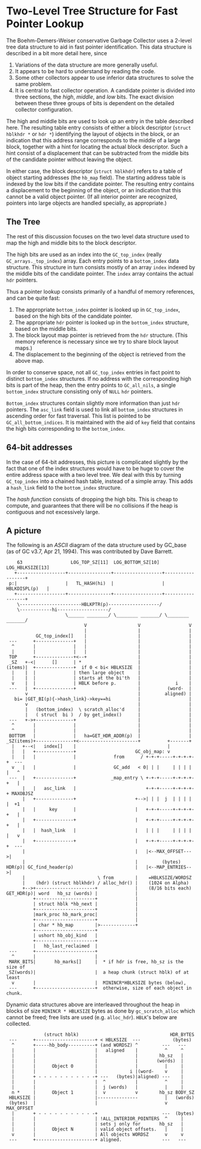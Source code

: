 # Two-Level Tree Structure for Fast Pointer Lookup

The Boehm-Demers-Weiser conservative Garbage Collector uses a 2-level tree
data structure to aid in fast pointer identification. This data structure
is described in a bit more detail here, since

  1. Variations of the data structure are more generally useful.
  2. It appears to be hard to understand by reading the code.
  3. Some other collectors appear to use inferior data structures to solve the
  same problem.
  4. It is central to fast collector operation.  A candidate pointer
  is divided into three sections, the _high_, _middle_, and _low_ bits. The
  exact division between these three groups of bits is dependent on the
  detailed collector configuration.

The high and middle bits are used to look up an entry in the table described
here. The resulting table entry consists of either a block descriptor
(`struct hblkhdr *` or `hdr *`) identifying the layout of objects in the
block, or an indication that this address range corresponds to the middle of
a large block, together with a hint for locating the actual block descriptor.
Such a hint consist of a displacement that can be subtracted from the middle
bits of the candidate pointer without leaving the object.

In either case, the block descriptor (`struct hblkhdr`) refers to a table
of object starting addresses (the `hb_map` field). The starting address table
is indexed by the low bits if the candidate pointer. The resulting entry
contains a displacement to the beginning of the object, or an indication that
this cannot be a valid object pointer. (If all interior pointer are
recognized, pointers into large objects are handled specially,
as appropriate.)

## The Tree

The rest of this discussion focuses on the two level data structure used
to map the high and middle bits to the block descriptor.

The high bits are used as an index into the `GC_top_index` (really
`GC_arrays._top_index`) array. Each entry points to a `bottom_index` data
structure. This structure in turn consists mostly of an array `index` indexed
by the middle bits of the candidate pointer. The `index` array contains the
actual `hdr` pointers.

Thus a pointer lookup consists primarily of a handful of memory references,
and can be quite fast:

  1. The appropriate `bottom_index` pointer is looked up in `GC_top_index`,
  based on the high bits of the candidate pointer.
  2. The appropriate `hdr` pointer is looked up in the `bottom_index`
  structure, based on the middle bits.
  3. The block layout map pointer is retrieved from the `hdr` structure. (This
  memory reference is necessary since we try to share block layout maps.)
  4. The displacement to the beginning of the object is retrieved from the
  above map.

In order to conserve space, not all `GC_top_index` entries in fact point
to distinct `bottom_index` structures. If no address with the corresponding
high bits is part of the heap, then the entry points to `GC_all_nils`,
a single `bottom_index` structure consisting only of `NULL` `hdr` pointers.

`Bottom_index` structures contain slightly more information than just `hdr`
pointers. The `asc_link` field is used to link all `bottom_index` structures
in ascending order for fast traversal. This list is pointed to be
`GC_all_bottom_indices`. It is maintained with the aid of `key` field that
contains the high bits corresponding to the `bottom_index`.

## 64-bit addresses

In the case of 64-bit addresses, this picture is complicated slightly by the
fact that one of the index structures would have to be huge to cover the
entire address space with a two level tree. We deal with this by turning
`GC_top_index` into a chained hash table, instead of a simple array. This adds
a `hash_link` field to the `bottom_index` structure.

The _hash function_ consists of dropping the high bits. This is cheap
to compute, and guarantees that there will be no collisions if the heap
is contiguous and not excessively large.

## A picture

The following is an _ASCII_ diagram of the data structure used by GC_base (as
of GC v3.7, Apr 21, 1994). This was contributed by Dave Barrett.


        63                  LOG_TOP_SZ[11]  LOG_BOTTOM_SZ[10]   LOG_HBLKSIZE[13]
       +------------------+----------------+------------------+------------------+
     p:|                  |   TL_HASH(hi)  |                  |   HBLKDISPL(p)   |
       +------------------+----------------+------------------+------------------+
        \-----------------------HBLKPTR(p)-------------------/
        \------------hi-------------------/
                          \______ ________/ \________ _______/ \________ _______/
                                 V                   V                  V
                                 |                   |                  |
               GC_top_index[]    |                   |                  |
     ---      +--------------+   |                   |                  |
      ^       |              |   |                   |                  |
      |       |              |   |                   |                  |
     TOP      +--------------+<--+                   |                  |
     _SZ   +-<|      []      | *                     |                  |
    (items)|  +--------------+  if 0 < bi< HBLKSIZE  |                  |
      |    |  |              | then large object     |                  |
      |    |  |              | starts at the bi'th   |                  |
      v    |  |              | HBLK before p.        |             i    |
     ---   |  +--------------+                       |          (word-  |
           v                                         |         aligned) |
       bi= |GET_BI(p){->hash_link}->key==hi          |                  |
           v                                         |                  |
           |   (bottom_index)  \ scratch_alloc'd     |                  |
           |   ( struct  bi )  / by get_index()      |                  |
     ---   +->+--------------+                       |                  |
      ^       |              |                       |                  |
      ^       |              |                       |                  |
     BOTTOM   |              |   ha=GET_HDR_ADDR(p)  |                  |
    _SZ(items)+--------------+<----------------------+          +-------+
      |   +--<|   index[]    |                                  |
      |   |   +--------------+                      GC_obj_map: v
      |   |   |              |              from      / +-+-+-----+-+-+-+-+  ---
      v   |   |              |              GC_add   < 0| | |     | | | | |   ^
     ---  |   +--------------+             _map_entry \ +-+-+-----+-+-+-+-+   |
          |   |   asc_link   |                          +-+-+-----+-+-+-+-+ MAXOBJSZ
          |   +--------------+                      +-->| | |  j  | | | | |  +1
          |   |     key      |                      |   +-+-+-----+-+-+-+-+   |
          |   +--------------+                      |   +-+-+-----+-+-+-+-+   |
          |   |  hash_link   |                      |   | | |     | | | | |   v
          |   +--------------+                      |   +-+-+-----+-+-+-+-+  ---
          |                                         |   |<--MAX_OFFSET--->|
          |                                         |         (bytes)
    HDR(p)| GC_find_header(p)                       |   |<--MAP_ENTRIES-->|
          |                           \ from        |    =HBLKSIZE/WORDSZ
          |    (hdr) (struct hblkhdr) / alloc_hdr() |    (1024 on Alpha)
          +-->+----------------------+              |    (8/16 bits each)
    GET_HDR(p)| word   hb_sz (words) |              |
              +----------------------+              |
              | struct hblk *hb_next |              |
              +----------------------+              |
              |mark_proc hb_mark_proc|              |
              +----------------------+              |
              | char * hb_map        |>-------------+
              +----------------------+
              | ushort hb_obj_kind   |
              +----------------------+
              |   hb_last_reclaimed  |
     ---      +----------------------+
      ^       |                      |
     MARK_BITS|       hb_marks[]     |  * if hdr is free, hb_sz is the size of
    _SZ(words)|                      |  a heap chunk (struct hblk) of at least
      v       |                      |  MININCR*HBLKSIZE bytes (below),
     ---      +----------------------+  otherwise, size of each object in chunk.


Dynamic data structures above are interleaved throughout the heap in blocks
of size `MININCR * HBLKSIZE` bytes as done by `gc_scratch_alloc` which cannot
be freed; free lists are used (e.g. `alloc_hdr`). `HBLK`'s below are
collected.


                  (struct hblk)                                  HDR_BYTES
     ---      +----------------------+ < HBLKSIZE  ---            (bytes)
      ^       +-----hb_body----------+ (and WORDSZ) ^         ---   ---
      |       |                      |   aligned    |          ^     ^
      |       |                      |              |        hb_sz   |
      |       |                      |              |       (words)  |
      |       |      Object 0        |              |          |     |
      |       |                      |            i |(word-    v     |
      |       + - - - - - - - - - - -+ ---   (bytes)|aligned) ---    |
      |       |                      |  ^           |          ^     |
      |       |                      |  j (words)   |          |     |
      n *     |      Object 1        |  v           v        hb_sz BODY_SZ
     HBLKSIZE |                      |---------------          |   (words)
     (bytes)  |                      |                         v   MAX_OFFSET
      |       + - - - - - - - - - - -+                        ---  (bytes)
      |       |                      | !ALL_INTERIOR_POINTERS  ^     |
      |       |                      | sets j only for       hb_sz   |
      |       |      Object N        | valid object offsets.   |     |
      v       |                      | All objects WORDSZ      v     v
     ---      +----------------------+ aligned.               ---   ---
